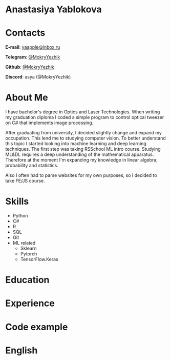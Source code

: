 # Anastasiya Yablokova

# Contacts
**E-mail**: yaapple@inbox.ru

**Telegram**: [@MokryYezhik](https://t.me/MokryYezhik)

**Github**: [@MokryYezhik](https://github.com/MokryYezhik)

**Discord**: asya (@MokryYezhik)

# About Me
I have bachelor's degree in Optics and Laser Technologies. When writing my graduation diploma I coded a simple program to control optical tweezer on C# that implements image processing.

After graduating from university, I decided slightly change and expand my occupation. This lend me to studying computer vision. To better understand this topic I started looking into machine learning and deep learning techniques. The first step was taking RSSchool ML intro course. Studying ML&DL requires a deep understanding of the mathematical apparatus. Therefore at the moment I'm expanding my knowledge in linear algebra, probability and statistics.

Also I often had to parse websites for my own purposes, so I decided to take FE/JS course.


# Skills
- Python
- C#
- R
- SQL
- Git
- ML related
    - Sklearn
    - Pytorch
    - TensorFlow.Keras

# Education

# Experience

# Code example

# English